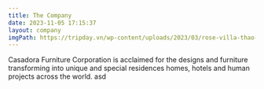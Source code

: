 ```yaml
---
title: The Company
date: 2023-11-05 17:15:37
layout: company
imgPath: https://tripday.vn/wp-content/uploads/2023/03/rose-villa-thao-dien.jpg
---
```


Casadora Furniture Corporation is acclaimed for the designs and furniture transforming into unique and special residences homes, hotels and human projects across the world. asd
